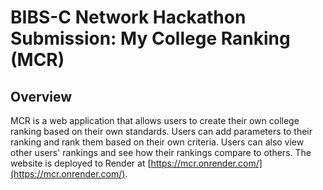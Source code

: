 # BIBS-C Network Hackathon Submission: My College Ranking (MCR)

## Overview

MCR is a web application that allows users to create their own college ranking based on their own standards. Users can add parameters to their ranking and rank them based on their own criteria. Users can also view other users' rankings and see how their rankings compare to others. The website is deployed to Render at [https://mcr.onrender.com/](https://mcr.onrender.com/).
